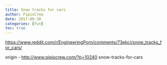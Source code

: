 ```yaml
---
title: Snow tracks for cars
author: PipisCrew
date: 2017-09-30
categories: [fun]
toc: true
---
```


https://www.reddit.com/r/EngineeringPorn/comments/73ekci/snow_tracks_for_cars/

origin - http://www.pipiscrew.com/?p=10240 snow-tracks-for-cars
